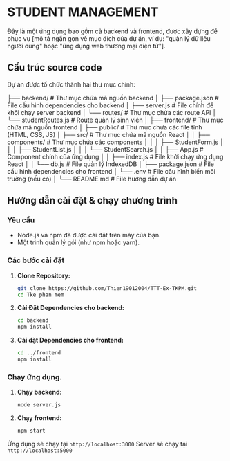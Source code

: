 # STUDENT MANAGEMENT

Đây là một ứng dụng bao gồm cả backend và frontend, được xây dựng để phục vụ [mô tả ngắn gọn về mục đích của dự án, ví dụ: "quản lý dữ liệu người dùng" hoặc "ứng dụng web thương mại điện tử"].

## Cấu trúc source code

Dự án được tổ chức thành hai thư mục chính:

├── backend/                  # Thư mục chứa mã nguồn backend
│   ├── package.json          # File cấu hình dependencies cho backend
│   ├── server.js             # File chính để khởi chạy server backend
│   └── routes/               # Thư mục chứa các route API
│       └── studentRoutes.js  # Route quản lý sinh viên
│
├── frontend/                 # Thư mục chứa mã nguồn frontend
│   ├── public/               # Thư mục chứa các file tĩnh (HTML, CSS, JS)
│   ├── src/                  # Thư mục chứa mã nguồn React
│   │   ├── components/       # Thư mục chứa các components
│   │   │   ├── StudentForm.js
│   │   │   ├── StudentList.js
│   │   │   └── StudentSearch.js
│   │   ├── App.js            # Component chính của ứng dụng
│   │   ├── index.js          # File khởi chạy ứng dụng React
│   │   └── db.js             # File quản lý IndexedDB
│   ├── package.json          # File cấu hình dependencies cho frontend
│   └── .env                  # File cấu hình biến môi trường (nếu có)
│
└── README.md                 # File hướng dẫn dự án

## Hướng dẫn cài đặt & chạy chương trình

### Yêu cầu
- Node.js và npm đã được cài đặt trên máy của bạn.
- Một trình quản lý gói (như npm hoặc yarn).

### Các bước cài đặt
1.  **Clone Repository:**

    ```bash
    git clone https://github.com/Thien19012004/TTT-Ex-TKPM.git
    cd Tke phan mem
    ```

2.  **Cài Đặt Dependencies cho backend:**

    ```bash
    cd backend
    npm install
    ```
3. **Cài đặt Dependencies cho frontend:**
    ```bash
    cd ../frontend
    npm install
    ```

### Chạy ứng dụng.
1.  **Chạy backend:**
    ```bash
    node server.js
    ```
2. **Chạy frontend:**
    ```bash
    npm start
    ```

Ứng dụng sẽ chạy tại `http://localhost:3000` 
Server sẽ chạy tại `http://localhost:5000`

